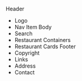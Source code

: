 Header
- Logo
- Nav Item
Body
- Search
- Restaurant Containers
- Restaurant Cards
Footer
- Copyright
- Links
- Address
- Contact
